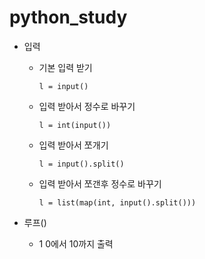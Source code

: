 # python_study

* 입력
  * 기본 입력 받기
    ```
    l = input()
    ```

  * 입력 받아서 정수로 바꾸기
    ```
    l = int(input())
    ```
  
  * 입력 받아서 쪼개기
    ```
    l = input().split()
    ```
  
  * 입력 받아서 쪼갠후 정수로 바꾸기
    ```
    l = list(map(int, input().split()))
    ```
  
 * 루프()
    * 1 0에서 10까지 출력
    ```
 
